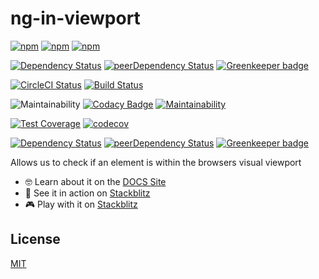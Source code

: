 # ng-in-viewport

<!-- Badges section here. -->
[![npm][npm-badge-version]][npm-badge-url]
[![npm][npm-badge-license]][npm-badge-url]
[![npm][npm-badge-downloads]][npm-badge-url]

[![Dependency Status][david-badge]][david-badge-url]
[![peerDependency Status][david-peer-badge]][david-peer-badge-url]
[![Greenkeeper badge][greenkeeper-badge]][greenkeeper-badge-url]

[![CircleCI Status][circle-ci-badge]][circle-ci-badge-url]
[![Build Status][azure-devops-badge]][azure-devops-badge-url]

![Maintainability][sonarcloud-badge]
[![Codacy Badge][codacy-badge]][codacy-badge-url]
[![Maintainability][codeclimate-maintainability-badge]][codeclimate-maintainability-badge-url]
<!-- [![codebeat badge][codebeat-badge]][codebeat-badge-url] -->

[![Test Coverage][codeclimate-coverage-badge]][codeclimate-coverage-badge-url]
[![codecov][codecov-badge]][codecov-badge-url]

[![Dependency Status][david-badge]][david-badge-url]
[![peerDependency Status][david-peer-badge]][david-peer-badge-url]
[![Greenkeeper badge][greenkeeper-badge]][greenkeeper-badge-url]


Allows us to check if an element is within the browsers visual viewport

-  🤓 Learn about it on the [DOCS Site][lib-docs]
-  🚀 See it in action on [Stackblitz][example-app]
-  🎮 Play with it on [Stackblitz][example-app-embed]

## License

[MIT](https://github.com/k3nsei/angular2-in-viewport/blob/master/LICENSE)

[circle-ci-badge]: https://img.shields.io/circleci/build/github/k3nsei/ng-in-viewport/master?logo=CircleCi&style=for-the-badge&token=1c961beeff7d2e03a4203efd1858081b9901caac
[circle-ci-badge-url]: https://circleci.com/gh/k3nsei/ng-in-viewport/tree/master

[azure-devops-badge]: https://img.shields.io/azure-devops/build/k3nsei/a2099adb-d5fb-4377-b950-042475976b1e/3?logo=Azure%20Pipelines&style=for-the-badge
[azure-devops-badge-url]: https://k3nsei.visualstudio.com/ng-in-viewport/_build/latest?definitionId=3

[codeclimate-maintainability-badge]: https://img.shields.io/codeclimate/maintainability/k3nsei/ng-in-viewport?logo=Code%20Climate&style=for-the-badge
[codeclimate-maintainability-badge-url]: https://codeclimate.com/github/k3nsei/ng-in-viewport/maintainability

[codeclimate-coverage-badge]: https://img.shields.io/codeclimate/coverage/k3nsei/ng-in-viewport?logo=Code%20Climate&style=for-the-badge
[codeclimate-coverage-badge-url]: https://codeclimate.com/github/k3nsei/ng-in-viewport/test_coverage

[codacy-badge]: https://img.shields.io/codacy/grade/6fe02a88e70e4786a70ec2e94714794d?logo=codacy&style=for-the-badge
[codacy-badge-url]: https://www.codacy.com/manual/k3nsei/ng-in-viewport?utm_source=github.com&amp;utm_medium=referral&amp;utm_content=k3nsei/ng-in-viewport&amp;utm_campaign=Badge_Grade

[codebeat-badge]: https://codebeat.co/badges/73e483ff-fb24-4ad1-9878-89aa1ed55192
[codebeat-badge-url]: https://codebeat.co/projects/github-com-k3nsei-ng-in-viewport-develop

[codecov-badge]: https://img.shields.io/codecov/c/github/k3nsei/ng-in-viewport/develop?logo=codecov&style=for-the-badge
[codecov-badge-url]: https://codecov.io/gh/k3nsei/ng-in-viewport

[sonarcloud-badge]: https://img.shields.io/sonar/quality_gate/ng-in-viewport?logo=SonarCloud&server=https%3A%2F%2Fsonarcloud.io&style=for-the-badge

[greenkeeper-badge]: https://badges.greenkeeper.io/k3nsei/ng-in-viewport.svg
[greenkeeper-badge-url]: https://greenkeeper.io/

[david-badge]: https://img.shields.io/david/k3nsei/ng-in-viewport?logo=node.js&path=projects%2Fng-in-viewport&style=for-the-badge
[david-badge-url]: https://david-dm.org/k3nsei/ng-in-viewport/develop?path=projects/ng-in-viewport

[david-peer-badge]: https://img.shields.io/david/peer/k3nsei/ng-in-viewport?logo=node.js&path=projects%2Fng-in-viewport&style=for-the-badge
[david-peer-badge-url]: https://david-dm.org/k3nsei/ng-in-viewport/develop?type=peer&path=projects/ng-in-viewport

[npm-badge-version]: https://img.shields.io/npm/v/ng-in-viewport?style=for-the-badge
[npm-badge-license]: https://img.shields.io/npm/l/ng-in-viewport?style=for-the-badge
[npm-badge-downloads]: https://img.shields.io/npm/dm/ng-in-viewport?style=for-the-badge
[npm-badge-url]: https://www.npmjs.com/package/ng-in-viewport

[lib-docs]: https://k3nsei.gitbook.io/ng-in-viewport/
[api-docs]: https://k3nsei.github.io/ng-in-viewport/

[example-app]: https://ng-in-viewport-example.stackblitz.io/
[example-app-embed]: https://stackblitz.com/edit/ng-in-viewport-example?embed=1&file=src/main.ts
